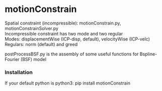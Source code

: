 # motionConstrain
Spatial constraint (incompressible): motionConstrain.py, motionConstrainSolver.py           
Incompressible constraint has two mode and two regular            
Modes: displacementWise (ICP-disp, default), velocityWise (ICP-velc)            
Regulars: norm (default) and greed            

postProcessBSF.py is the assembly of some useful functions for Bspline-Fourier (BSF) model

### Installation
If your default python is python3:
pip install motionConstrain
